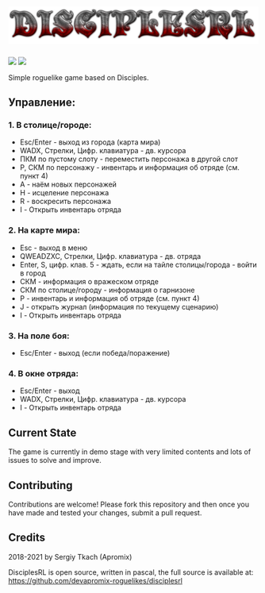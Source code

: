 ![screenshot](https://github.com/devapromix-roguelikes/disciplesrl/blob/master/resources/title.logo.png)
=================
![](https://tokei.rs/b1/github.com/devapromix-roguelikes/disciplesrl/sources?category=code)
![](https://tokei.rs/b1/github.com/devapromix-roguelikes/disciplesrl/sources?category=files)

Simple roguelike game based on Disciples.

## Управление:

### 1. В столице/городе:
* Esc/Enter - выход из города (карта мира)
* WADX, Стрелки, Цифр. клавиатура - дв. курсора
* ПКМ по пустому слоту - переместить персонажа в другой слот
* P, СКМ по персонажу - инвентарь и информация об отряде (см. пункт 4)
* A - наём новых персонажей
* H - исцеление персонажа
* R - воскресить персонажа
* I - Открыть инвентарь отряда

### 2. На карте мира:
* Esc - выход в меню
* QWEADZXC, Стрелки, Цифр. клавиатура - дв. отряда
* Enter, S, цифр. клав. 5 - ждать, если на тайле столицы/города - войти в город
* СКМ - информация о вражеском отряде
* СКМ по столице/городу - информация о гарнизоне
* P - инвентарь и информация об отряде (см. пункт 4)
* J - открыть журнал (информация по текущему сценарию)
* I - Открыть инвентарь отряда
	
### 3. На поле боя:
* Esc/Enter - выход (если победа/поражение)
	
### 4. В окне отряда:
* Esc/Enter - выход
* WADX, Стрелки, Цифр. клавиатура - дв. курсора
* I - Открыть инвентарь отряда

## Current State
The game is currently in demo stage with very limited contents and lots of issues to solve and improve.

## Contributing
Contributions are welcome! Please fork this repository and then once you have made and tested your changes, submit a pull request.

## Credits
2018-2021 by Sergiy Tkach (Apromix)

DisciplesRL is open source, written in pascal, the full source is available at:
https://github.com/devapromix-roguelikes/disciplesrl